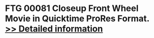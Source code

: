 # FTG 00081 Closeup Front Wheel<br />Movie in Quicktime ProRes Format.<br />[>> Detailed information](https://secure.shareit.com/shareit/product.html?productid=300652129&affiliateid=200057808)